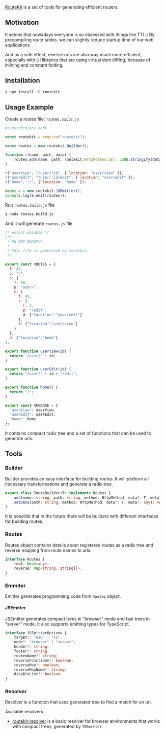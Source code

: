 [RouteKit](https://github.com/localvoid/routekit) is a set of tools for generating efficient routers.

## Motivation

It seems that nowadays everyone is so obsessed with things like TTI :) By precompiling route tables, we can slightly
reduce startup time of our web applications.

And as a side effect, reverse urls are also way much more efficient, especially with UI libraries that are using virtual
dom diffing, because of inlining and constant folding.

## Installation

```sh
$ npm install -D routekit
```

## Usage Example

Create a routes file: `routes.build.js`

```js
#!/usr/bin/env node

const routekit = require("routekit");

const routes = new routekit.Builder();

function r(name, path, data) {
    routes.add(name, path, routekit.HttpMethod.GET, JSON.stringify(data));
}

r("userView", "/user/:id", { location: "user/view" });
r("userEdit", "/user/:id/edit", { location: "user/edit" });
r("home", "/", { location: "home" });

const e = new routekit.JSEmitter();
console.log(e.emit(routes));
```

Run `routes.build.js` file

```sh
$ node routes.build.js
```

And it will generate `routes.js` file

```js
/* eslint-disable */
/**
 * DO NOT MODIFY!
 *
 * This file is generated by routekit.
 */

export const ROUTES = {
  f: 43,
  p: "/",
  c: {
    f: 50,
    p: "user/",
    c: {
      f: 45,
      c: {
        f: 3,
        p: "/edit",
        d: {"location":"user/edit"}
      },
      d: {"location":"user/view"}
    }
  },
  d: {"location":"home"}
};

export function userView(id) {
  return "/user/" + id;
}

export function userEdit(id) {
  return "/user/" + id + "/edit";
}

export function home() {
  return "/";
}

export const REVERSE = {
  "userView": userView,
  "userEdit": userEdit,
  "home": home
};
```

It contains compact radix tree and a set of functions that can be used to generate urls.

## Tools

### Builder

Builder provides an easy interface for building routes. It will perform all necessary transformations and generate a
radix tree.

```ts
export class RouteBuilder<T> implements Routes {
    add(name: string, path: string, method: HttpMethod, data?: T, meta?: any): void;
    setData(path: string, method: HttpMethod, data?: T, meta?: any): void;
}
```

It is possible that in the future there will be builders with different interfaces for building routes.

### Routes

Routes object contains details about registered routes as a radix tree and reverse mapping from route names to urls.

```ts
interface Routes {
    root: Node<any>;
    reverse: Map<string, string[]>;
}
```

### Emmiter

Emitter generates programming code from `Routes` object.

#### JSEmitter

JSEmitter generates compact trees in "browser" mode and fast trees in "server" mode. It also supports emitting types for
TypeScript.

```ts
interface JSEmitterOptions {
    target?: "es6" | "ts";
    mode?: "browser" | "server";
    header?: string;
    footer?: string;
    routesName?: string;
    reverseFunctions?: boolean;
    reverseMap?: boolean;
    reverseMapName?: string;
    disableLint?: boolean;
}
```

### Resolver

Resolver is a function that uses generated tree to find a match for an url.

Available resolvers:

- [routekit-resolver](https://github.com/localvoid/routekit-resolver) is a basic resolver for browser environments that
works with compact trees, generated by `JSEmitter`.
